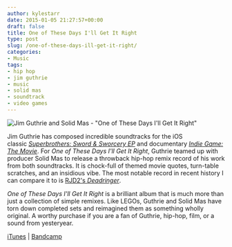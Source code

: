```yaml
---
author: kylestarr
date: 2015-01-05 21:27:57+00:00
draft: false
title: One of These Days I'll Get It Right
type: post
slug: /one-of-these-days-ill-get-it-right/
categories:
- Music
tags:
- hip hop
- jim guthrie
- music
- solid mas
- soundtrack
- video games
---
```


![Jim Guthrie and Solid Mas - "One of These Days I'll Get It Right"](/jim-guthrie-solid-mas-one-of-these-days-ill-get-it-right.jpg)

Jim Guthrie has composed incredible soundtracks for the iOS classic [_Superbrothers: Sword & Sworcery EP_](http://www.swordandsworcery.com) and documentary [_Indie Game: The Movie_](http://buy.indiegamethemovie.com). For _One of These Days I'll Get It Right_, Guthrie teamed up with producer Solid Mas to release a throwback hip-hop remix record of his work from both soundtracks. It is chock-full of themed movie quotes, turn-table scratches, and an insidious vibe. The most notable record in recent history I can compare it to is [RJD2's _Deadringer_](https://itun.es/us/37W-t).

_One of These Days I'll Get It Right_ is a brilliant album that is much more than just a collection of simple remixes. Like LEGOs, Guthrie and Solid Mas have torn down completed sets and reimagined them as something wholly original. A worthy purchase if you are a fan of Guthrie, hip-hop, film, or a sound from yesteryear.

[iTunes](https://itunes.apple.com/us/album/one-these-days-ill-get-it/id951794729) | [Bandcamp](http://jimguthrie.bandcamp.com/album/one-of-these-days-ill-get-it-right)
